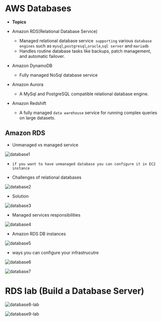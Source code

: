 # AWS Databases

- **Topics**

 - Amazon RDS(Relational Database Service)
    - Managed relational database service` supporting` various `database engines` such as `mysql`,`postgresql`,`oracle`,`sql server` and `mariadb`
    - Handles routine database tasks like backups, patch management, and automatic failover.

 - Amazon DynamoDB
    - Fully managed NoSql database service

 - Amazon Aurora
    - A MySql and PostgreSQL compatible relational database engine.

 - Amazon Redshift
    - A fully managed `data warehouse` service for running complex queries on large datasets.


## Amazon RDS

- Unmanaged vs managed service

![database1](https://github.com/anupmaharzn/intro-to-aws/assets/34486226/fd53ac59-1948-46a1-a2e7-dd4157716708)


- `if you want to have unmanaged database you can configure it in EC2 instance`


- Challenges of relational databases

![database2](https://github.com/anupmaharzn/intro-to-aws/assets/34486226/5988eb6a-f793-45b1-b768-6da100d30818)


- Solution 

![database3](https://github.com/anupmaharzn/intro-to-aws/assets/34486226/3886513c-6db1-4e7c-95d2-74d6d8ee0438)


- Managed services responsibilities

![database4](https://github.com/anupmaharzn/intro-to-aws/assets/34486226/1d1f45d9-5595-4f07-9fbb-6f67811a3784)



- Amazon RDS DB instances

![database5](https://github.com/anupmaharzn/intro-to-aws/assets/34486226/72734fd0-5d95-4152-b804-6a18b14db25e)


- ways you can configure your infrastrucutre

![database6](https://github.com/anupmaharzn/intro-to-aws/assets/34486226/83be5f75-19bb-4872-8d1a-bab999a64a1a)


![database7](https://github.com/anupmaharzn/intro-to-aws/assets/34486226/bbc4633a-ca1a-473e-adac-a902abd0fea6)



# RDS lab (Build a Database Server)

![database8-lab](https://github.com/anupmaharzn/intro-to-aws/assets/34486226/005f6d20-f40d-44e5-9f35-3b721692e189)


![database9-lab](https://github.com/anupmaharzn/intro-to-aws/assets/34486226/d49defa5-81ba-4213-8bcc-68adbe233363)

